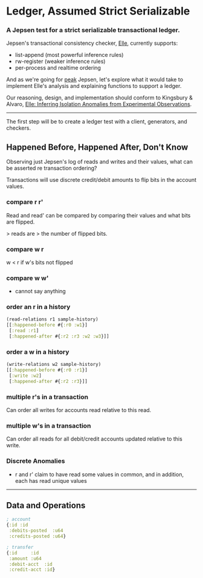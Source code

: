 # Ledger, Assumed Strict Serializable

### A Jepsen test for a strict serializable transactional ledger.

Jepsen's transactional consistency checker, [Elle](https://github.com/jepsen-io/elle), currently supports:

- list-append (most powerful inference rules)
- rw-register (weaker inference rules)
- per-process and realtime ordering 

And as we're going for [peak](https://jepsen.io/consistency) Jepsen, 
let's explore what it would take to implement Elle's analysis and explaining functions to support a ledger.

Our reasoning, design, and implementation should conform to Kingsbury &amp; Alvaro, [Elle: Inferring Isolation Anomalies from Experimental Observations](https://arxiv.org/abs/2003.10554).

----

The first step will be to create a ledger test with a client, generators, and checkers.

## Happened Before, Happened After, Don't Know

Observing just Jepsen's log of reads and writes and their values, what can be asserted re transaction ordering?

Transactions will use discrete credit/debit amounts to flip bits in the account values.

### compare r r'

Read and read' can be compared by comparing their values and what bits are flipped.

\> reads are > the number of flipped bits.

### compare w r

w < r if w's bits not flipped

### compare w w'
  - cannot say anything

### order an r in a history

```clj
(read-relations r1 sample-history)
[[:happened-before #{:r0 :w1}]
 [:read :r1] 
 [:happened-after #{:r2 :r3 :w2 :w3}]]
```

### order a w in a history

```clj
(write-relations w2 sample-history)
[[:happened-before #{:r0 :r1}]
 [:write :w2]
 [:happened-after #{:r2 :r3}]]
```

### multiple r's in a transaction

Can order all writes for accounts read relative to this read.

### multiple w's in a transaction

Can order all reads for all debit/credit accounts updated relative to this write.

### Discrete Anomalies

- r and r' claim to have read some values in common, and in addition, each has read unique values

----

## Data and Operations

```clj
; account
{:id :id
 :debits-posted  :u64
 :credits-posted :u64}

; transfer
{:id     :id
 :amount :u64
 :debit-acct  :id
 :credit-acct :id}
```
  